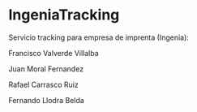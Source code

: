 IngeniaTracking
===============

Servicio tracking para empresa de imprenta (Ingenia):

Francisco Valverde Villalba

Juan Moral Fernandez

Rafael Carrasco Ruiz

Fernando Llodra Belda
